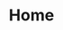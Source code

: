 ---
layout: quote
title: Home
tax_rate: 0
discount: 20
shipping: 190
items:
    - description: testing
      qty: 1
      price: 100

    - description: testing
      qty: 2
      price: 10

    - description: testing
      qty: 2
      price: 10

    - description: testing
      qty: 1
      price: 10

    - description: testing
      qty: 1
      price: 10
      
---            